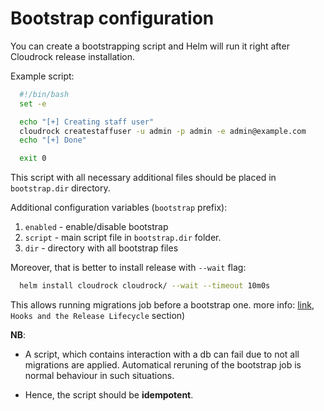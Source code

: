 # Bootstrap configuration

You can create a bootstrapping script and Helm will run
it right after Cloudrock release installation.

Example script:

```bash
  #!/bin/bash
  set -e

  echo "[+] Creating staff user"
  cloudrock createstaffuser -u admin -p admin -e admin@example.com
  echo "[+] Done"

  exit 0
```

This script with all necessary additional files
should be placed in `bootstrap.dir` directory.

Additional configuration variables (`bootstrap` prefix):

1. `enabled` - enable/disable bootstrap
1. `script` - main script file in `bootstrap.dir` folder.
1. `dir` -  directory with all bootstrap files

Moreover, that is better to install release with `--wait` flag:

```bash
  helm install cloudrock cloudrock/ --wait --timeout 10m0s
```

This allows running migrations job before a bootstrap one.
more info: [link](https://helm.sh/docs/topics/charts_hooks/),
`Hooks and the Release Lifecycle` section)

**NB**:

* A script, which contains interaction with a db can fail
  due to not all migrations are applied.
  Automatical reruning of the bootstrap job is normal behaviour in such situations.

* Hence, the script should be **idempotent**.
